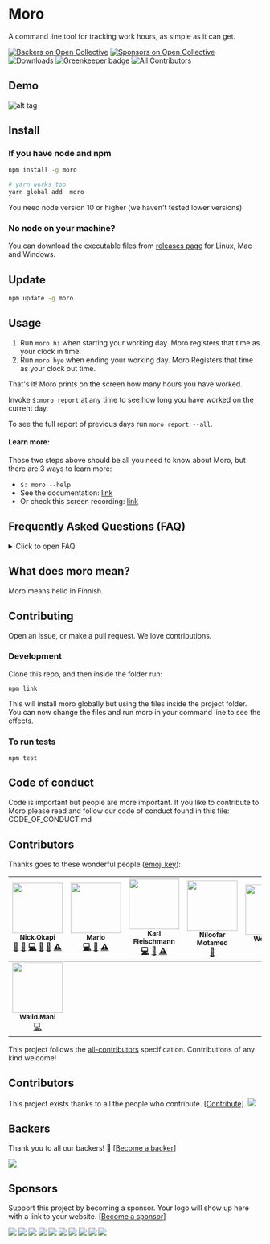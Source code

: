 # Moro

A command line tool for tracking work hours, as simple as it can get.

[![Backers on Open Collective](https://opencollective.com/moro/backers/badge.svg)](#backers) [![Sponsors on Open Collective](https://opencollective.com/moro/sponsors/badge.svg)](#sponsors)  [![Downloads](https://img.shields.io/npm/dt/moro.svg)](https://npmjs.org/moro)
[![Greenkeeper badge](https://badges.greenkeeper.io/omidfi/moro.svg)](https://greenkeeper.io/) 
[![All Contributors](https://img.shields.io/badge/all_contributors-8-orange.svg?style=flat-square)](#contributors)

## Demo
![alt tag](https://user-images.githubusercontent.com/7697632/29446360-80950010-83f4-11e7-945f-9212fa6738ce.gif)


## Install

### If you have node and npm
```bash
npm install -g moro

# yarn works too
yarn global add  moro
```
You need node version 10 or higher (we haven't tested lower versions)

### No node on your machine?

You can download the executable files from [releases page](https://github.com/omidfi/moro/releases) for Linux, Mac and Windows.



## Update
```bash
npm update -g moro
```

## Usage

1. Run `moro hi` when starting your working day. Moro registers that time as your clock in time.
2. Run `moro bye` when ending your working day. Moro Registers that time as your clock out time.

That's it! Moro prints on the screen how many hours you have worked.

Invoke `$:moro report` at any time to see how long you have worked on the current day.

To see the full report of previous days run `moro report --all`.


#### Learn more:
Those two steps above should be all you need to know about Moro, but there are 3 ways to learn more:

  * `$: moro --help`
  * See the documentation: [link](https://github.com/omidfi/moro/blob/master/DOCUMENTATION.md)
  * Or check this screen recording: [link](https://asciinema.org/a/106792)

## Frequently Asked Questions (FAQ)

<details>
<summary>Click to open FAQ</summary>

Q: I forgot to run moro in the morning, so my clock in time is not saved. Can I adjust it now?
A: yes!  for example, if you started work at 09:30 run `$: moro hi 09:30`

</details>

## What does moro mean?
Moro means hello in Finnish.

## Contributing
Open an issue, or make a pull request. We love contributions.

### Development
Clone this repo, and then inside the folder run:

```
npm link
```

This will install moro globally but using the files inside the project folder. You can now change the files and run moro in your command line to see the effects.

### To run tests

```
npm test
```


## Code of conduct
Code is important but people are more important. If you like to contribute to Moro please read and follow our code of conduct found in this file: CODE_OF_CONDUCT.md


## Contributors

Thanks goes to these wonderful people ([emoji key](https://github.com/kentcdodds/all-contributors#emoji-key)):

<!-- ALL-CONTRIBUTORS-LIST:START - Do not remove or modify this section -->
<!-- prettier-ignore -->
| [<img src="https://avatars2.githubusercontent.com/u/7697632?v=3" width="100px;"/><br /><sub><b>Nick Okapi</b></sub>](http://omid.fi)<br />[💬](#question-omidfi "Answering Questions") [🐛](https://github.com/omidfi/moro/issues?q=author%3Aomidfi "Bug reports") [💻](https://github.com/omidfi/moro/commits?author=omidfi "Code") [📖](https://github.com/omidfi/moro/commits?author=omidfi "Documentation") [👀](#review-omidfi "Reviewed Pull Requests") [⚠️](https://github.com/omidfi/moro/commits?author=omidfi "Tests") | [<img src="https://avatars2.githubusercontent.com/u/4089975?v=3" width="100px;"/><br /><sub><b>Mario</b></sub>](https://github.com/mario-s)<br />[💻](https://github.com/omidfi/moro/commits?author=mario-s "Code") [📖](https://github.com/omidfi/moro/commits?author=mario-s "Documentation") [⚠️](https://github.com/omidfi/moro/commits?author=mario-s "Tests") | [<img src="https://avatars2.githubusercontent.com/u/2211050?v=3" width="100px;"/><br /><sub><b>Karl Fleischmann</b></sub>](https://twitter.com/fleischie28)<br />[💻](https://github.com/omidfi/moro/commits?author=fleischie "Code") [📖](https://github.com/omidfi/moro/commits?author=fleischie "Documentation") [⚠️](https://github.com/omidfi/moro/commits?author=fleischie "Tests") | [<img src="https://avatars0.githubusercontent.com/u/12087554?v=3" width="100px;"/><br /><sub><b>Niloofar Motamed</b></sub>](https://niloofarmotamed.com)<br />[📖](https://github.com/omidfi/moro/commits?author=niloomotita "Documentation") | [<img src="https://avatars1.githubusercontent.com/u/5592940?v=3" width="100px;"/><br /><sub><b>Wolf-Rost</b></sub>](https://github.com/Wolf-Rost)<br />[📖](https://github.com/omidfi/moro/commits?author=Wolf-Rost "Documentation") | [<img src="https://avatars0.githubusercontent.com/u/2776719?v=3" width="100px;"/><br /><sub><b>Henri Koski</b></sub>](https://github.com/heppu)<br />[📖](https://github.com/omidfi/moro/commits?author=heppu "Documentation") | [<img src="https://avatars2.githubusercontent.com/u/6113341?v=3" width="100px;"/><br /><sub><b>Olavi Haapala</b></sub>](https://twitter.com/0lpeh)<br />[📖](https://github.com/omidfi/moro/commits?author=olpeh "Documentation") [🐛](https://github.com/omidfi/moro/issues?q=author%3Aolpeh "Bug reports") |
| :---: | :---: | :---: | :---: | :---: | :---: | :---: |
| [<img src="https://avatars1.githubusercontent.com/u/15911342?v=4" width="100px;"/><br /><sub><b>Walid Mani</b></sub>](https://github.com/Flouss)<br />[💻](https://github.com/omidfi/moro/commits?author=Flouss "Code") |
<!-- ALL-CONTRIBUTORS-LIST:END -->

This project follows the [all-contributors](https://github.com/kentcdodds/all-contributors) specification. Contributions of any kind welcome!

## Contributors

This project exists thanks to all the people who contribute. [[Contribute]](CONTRIBUTING.md).
<a href="graphs/contributors"><img src="https://opencollective.com/moro/contributors.svg?width=890" /></a>


## Backers

Thank you to all our backers! 🙏 [[Become a backer](https://opencollective.com/moro#backer)]

<a href="https://opencollective.com/moro#backers" target="_blank"><img src="https://opencollective.com/moro/backers.svg?width=890"></a>


## Sponsors

Support this project by becoming a sponsor. Your logo will show up here with a link to your website. [[Become a sponsor](https://opencollective.com/moro#sponsor)]

<a href="https://opencollective.com/moro/sponsor/0/website" target="_blank"><img src="https://opencollective.com/moro/sponsor/0/avatar.svg"></a>
<a href="https://opencollective.com/moro/sponsor/1/website" target="_blank"><img src="https://opencollective.com/moro/sponsor/1/avatar.svg"></a>
<a href="https://opencollective.com/moro/sponsor/2/website" target="_blank"><img src="https://opencollective.com/moro/sponsor/2/avatar.svg"></a>
<a href="https://opencollective.com/moro/sponsor/3/website" target="_blank"><img src="https://opencollective.com/moro/sponsor/3/avatar.svg"></a>
<a href="https://opencollective.com/moro/sponsor/4/website" target="_blank"><img src="https://opencollective.com/moro/sponsor/4/avatar.svg"></a>
<a href="https://opencollective.com/moro/sponsor/5/website" target="_blank"><img src="https://opencollective.com/moro/sponsor/5/avatar.svg"></a>
<a href="https://opencollective.com/moro/sponsor/6/website" target="_blank"><img src="https://opencollective.com/moro/sponsor/6/avatar.svg"></a>
<a href="https://opencollective.com/moro/sponsor/7/website" target="_blank"><img src="https://opencollective.com/moro/sponsor/7/avatar.svg"></a>
<a href="https://opencollective.com/moro/sponsor/8/website" target="_blank"><img src="https://opencollective.com/moro/sponsor/8/avatar.svg"></a>
<a href="https://opencollective.com/moro/sponsor/9/website" target="_blank"><img src="https://opencollective.com/moro/sponsor/9/avatar.svg"></a>


